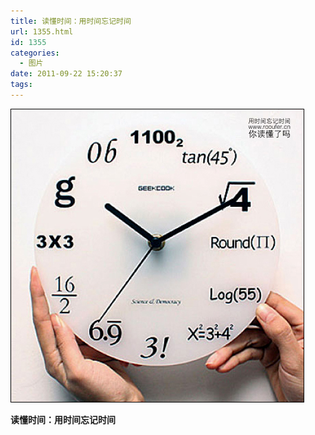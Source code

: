 ```yaml
---
title: 读懂时间：用时间忘记时间
url: 1355.html
id: 1355
categories:
  - 图片
date: 2011-09-22 15:20:37
tags:
---
```


![](/images/attachments/month_1109/n201192215201.jpg)  

**读懂时间：用时间忘记时间**